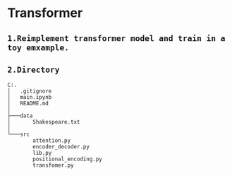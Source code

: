 # Transformer
## `1.Reimplement transformer model and train in a toy emxample.`

## `2.Directory`
```
C:.
│   .gitignore
│   main.ipynb
│   README.md
│
├───data
│       Shakespeare.txt
│
└───src
        attention.py
        encoder_decoder.py
        lib.py
        positional_encoding.py
        transfomer.py
```